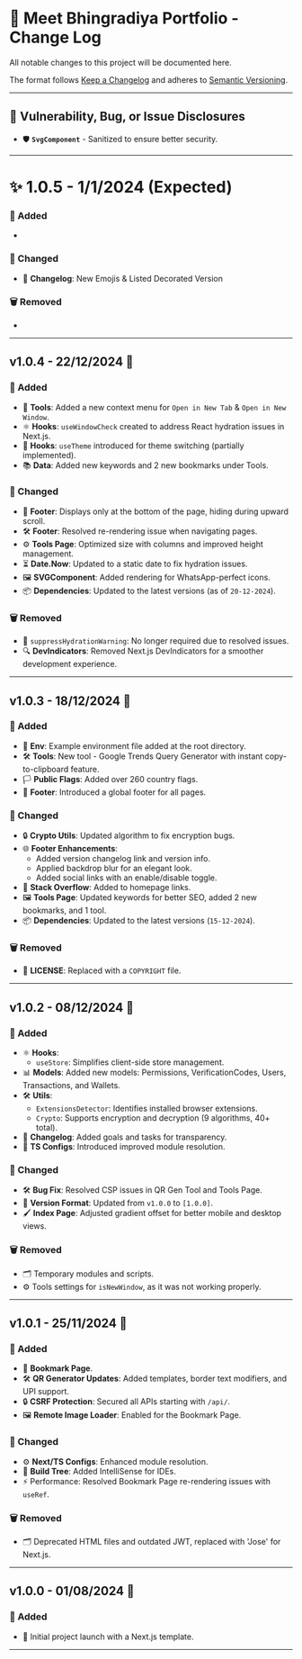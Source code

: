 # 📝 Meet Bhingradiya Portfolio - Change Log  

All notable changes to this project will be documented here.  

The format follows [Keep a Changelog](https://keepachangelog.com/en/1.0.0/) and adheres to [Semantic Versioning](https://semver.org/spec/v2.0.0.html).  

---

## 🔐 Vulnerability, Bug, or Issue Disclosures  
- 🛡️ **`SvgComponent`** - Sanitized to ensure better security.  

---

<!-- ✨ vUnreleased - DD/MM/YYYY (Expected)  

### 🌟 Added  
- 🚀 New feature XYZ.  
- 🛠️ Improved performance of the ABC module.  

### 🔄 Changed  
- 🔧 Refactored code in the XYZ module.  

### 🗑️ Removed  
- 🐞 Bug in ABC module.  

---

-->
# ✨ 1.0.5 - 1/1/2024 (Expected)  

### 🌟 Added
-

### 🔄 Changed  
- 📄 **Changelog**: New Emojis & Listed Decorated Version

### 🗑️ Removed  
- 

---




## v1.0.4 - 22/12/2024 🎉  

### 🌟 Added  
- 📄 **Tools**: Added a new context menu for `Open in New Tab` & `Open in New Window`.  
- ⚛️ **Hooks**: `useWindowCheck` created to address React hydration issues in Next.js.  
- 🌈 **Hooks**: `useTheme` introduced for theme switching (partially implemented).  
- 📚 **Data**: Added new keywords and 2 new bookmarks under Tools.  

### 🔄 Changed  
- 🦶 **Footer**: Displays only at the bottom of the page, hiding during upward scroll.  
- 🛠️ **Footer**: Resolved re-rendering issue when navigating pages.  
- ⚙️ **Tools Page**: Optimized size with columns and improved height management.  
- ⏳ **Date.Now**: Updated to a static date to fix hydration issues.  
- 🖼️ **SVGComponent**: Added rendering for WhatsApp-perfect icons.  
- 📦 **Dependencies**: Updated to the latest versions (as of `20-12-2024`).  

### 🗑️ Removed  
- 🚫 `suppressHydrationWarning`: No longer required due to resolved issues.  
- 🔍 **DevIndicators**: Removed Next.js DevIndicators for a smoother development experience.  

---

## v1.0.3 - 18/12/2024 🎊  

### 🌟 Added  
- 📄 **Env**: Example environment file added at the root directory.  
- 🛠️ **Tools**: New tool - Google Trends Query Generator with instant copy-to-clipboard feature.  
- 🏳️ **Public Flags**: Added over 260 country flags.  
- 🦶 **Footer**: Introduced a global footer for all pages.  

### 🔄 Changed  
- 🔒 **Crypto Utils**: Updated algorithm to fix encryption bugs.  
- 🌐 **Footer Enhancements**:  
  - Added version changelog link and version info.  
  - Applied backdrop blur for an elegant look.  
  - Added social links with an enable/disable toggle.  
- 🔗 **Stack Overflow**: Added to homepage links.  
- 🖼️ **Tools Page**: Updated keywords for better SEO, added 2 new bookmarks, and 1 tool.  
- 📦 **Dependencies**: Updated to the latest versions (`15-12-2024`).  

### 🗑️ Removed  
- 📝 **LICENSE**: Replaced with a `COPYRIGHT` file.  

---

## v1.0.2 - 08/12/2024 🚀  

### 🌟 Added  
- ⚛️ **Hooks**:  
  - `useStore`: Simplifies client-side store management.  
- 📊 **Models**: Added new models: Permissions, VerificationCodes, Users, Transactions, and Wallets.  
- 🛠️ **Utils**:  
  - `ExtensionsDetector`: Identifies installed browser extensions.  
  - `Crypto`: Supports encryption and decryption (9 algorithms, 40+ total).  
- 📄 **Changelog**: Added goals and tasks for transparency.  
- 🔧 **TS Configs**: Introduced improved module resolution.  

### 🔄 Changed  
- 🛠️ **Bug Fix**: Resolved CSP issues in QR Gen Tool and Tools Page.  
- 📝 **Version Format**: Updated from `v1.0.0` to `[1.0.0]`.  
- 🖌️ **Index Page**: Adjusted gradient offset for better mobile and desktop views.  

### 🗑️ Removed  
- 🗂️ Temporary modules and scripts.  
- ⚙️ Tools settings for `isNewWindow`, as it was not working properly.  

---

## v1.0.1 - 25/11/2024 🌟  

### 🌟 Added  
- 📄 **Bookmark Page**.  
- 🛠️ **QR Generator Updates**: Added templates, border text modifiers, and UPI support.  
- 🔒 **CSRF Protection**: Secured all APIs starting with `/api/`.  
- 🖼️ **Remote Image Loader**: Enabled for the Bookmark Page.  

### 🔄 Changed  
- ⚙️ **Next/TS Configs**: Enhanced module resolution.  
- 🧠 **Build Tree**: Added IntelliSense for IDEs.  
- ⚡ Performance: Resolved Bookmark Page re-rendering issues with `useRef`.  

### 🗑️ Removed  
- 🗂️ Deprecated HTML files and outdated JWT, replaced with 'Jose' for Next.js.  

---

## v1.0.0 - 01/08/2024 🎉  

### 🌟 Added  
- 🌟 Initial project launch with a Next.js template.  

---
